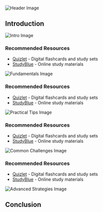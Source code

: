 # 


![Header Image](https://fal.media/files/elephant/-YRwq-gJuYUukGM-psLfs.png)

## Introduction


![Intro Image](https://fal.media/files/koala/aLPXsYHai-yKBg8ioqJC2.png)



### Recommended Resources
- [Quizlet](https://quizlet.com/) - Digital flashcards and study sets
- [StudyBlue](https://www.studyblue.com/) - Online study materials


![Fundamentals Image](https://fal.media/files/penguin/36WpJXjb-WgKcEGc8YGOS.png)



### Recommended Resources
- [Quizlet](https://quizlet.com/) - Digital flashcards and study sets
- [StudyBlue](https://www.studyblue.com/) - Online study materials


![Practical Tips Image](https://fal.media/files/lion/-hiWs5xJHFVA2mfOoHYjL.png)



### Recommended Resources
- [Quizlet](https://quizlet.com/) - Digital flashcards and study sets
- [StudyBlue](https://www.studyblue.com/) - Online study materials


![Common Challenges Image](https://fal.media/files/kangaroo/0nrmyr28KnnfEd6lGez5a.png)



### Recommended Resources
- [Quizlet](https://quizlet.com/) - Digital flashcards and study sets
- [StudyBlue](https://www.studyblue.com/) - Online study materials


![Advanced Strategies Image](https://fal.media/files/monkey/-CmXbMhDXYAn64WcyZBx1.png)

## Conclusion

